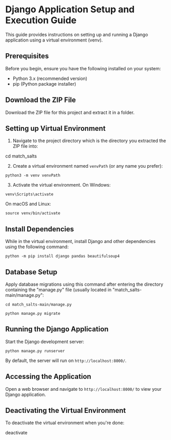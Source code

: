 # Django Application Setup and Execution Guide

This guide provides instructions on setting up and running a Django application using a virtual environment (venv).

## Prerequisites

Before you begin, ensure you have the following installed on your system:

- Python 3.x (recommended version)
- pip (Python package installer)


## Download the ZIP File
Download the ZIP file for this project and extract it in a folder.

## Setting up Virtual Environment

1. Navigate to the project directory which is the directory you extracted the ZIP file into:

cd match_salts

2. Create a virtual environment named `venvPath` (or any name you prefer):

`python3 -m venv venvPath`

3. Activate the virtual environment. On Windows:

`venv\Scripts\activate`

On macOS and Linux:

`source venv/bin/activate`

## Install Dependencies

While in the virtual environment, install Django and other dependencies using the following command:

`python -m pip install django pandas beautifulsoup4`

## Database Setup 

Apply database migrations using this command after entering the directory containing the "manage.py" file (usually located in "match_salts-main/manage.py":

`cd match_salts-main/manage.py`

`python manage.py migrate`


## Running the Django Application

Start the Django development server:

`python manage.py runserver`

By default, the server will run on `http://localhost:8000/`.

## Accessing the Application

Open a web browser and navigate to `http://localhost:8000/` to view your Django application.

## Deactivating the Virtual Environment

To deactivate the virtual environment when you're done:

deactivate


